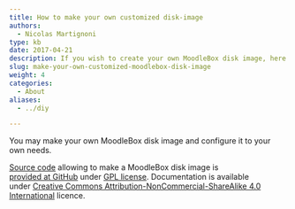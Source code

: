 ```yaml
---
title: How to make your own customized disk-image
authors:
  - Nicolas Martignoni
type: kb
date: 2017-04-21
description: If you wish to create your own MoodleBox disk image, here is the desired information
slug: make-your-own-customized-moodlebox-disk-image
weight: 4
categories:
  - About
aliases:
  - ../diy

---
```

You may make your own MoodleBox disk image and configure it to your own needs.

[Source code][1] allowing to make a MoodleBox disk image is [provided at GitHub][1] under [GPL license][2]. Documentation is available under [Creative Commons Attribution-NonCommercial-ShareAlike 4.0 International][3] licence.

 [1]: https://github.com/moodlebox/moodlebox
 [2]: https://www.gnu.org/licenses/gpl-3.0.en.html
 [3]: https://creativecommons.org/licenses/by-nc-sa/4.0/
